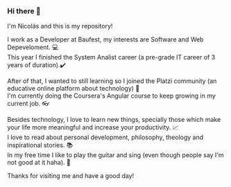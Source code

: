 ### Hi there 👋

I'm Nicolás and this is my repository!

I work as a Developer at Baufest, my interests are Software and Web Depeveloment. 💻 <br/>
This year I finished the System Analist career (a pre-grade IT career of 3 years of duration).✔️

After of that, I wanted to still learning so I joined the Platzi community (an educative online platform about technology) 🚀<br/>
I'm currently doing the Coursera's Angular course to keep growing in my current job. 👓

Besides technology, I love to learn new things, specially those which make your life more meaningful and increase your productivity. 📈<br/>
I love to read about personal development, philosophy, theology and inspirational stories. 📚<br/>
In my free time I like to play the guitar and sing (even though people say I'm not good at it haha). 🎻

Thanks for visiting me and have a good day!





<!--
**nicolas-aldao/nicolas-aldao** is a ✨ _special_ ✨ repository because its `README.md` (this file) appears on your GitHub profile.

Here are some ideas to get you started:

- 🔭 I’m currently working on ...
- 🌱 I’m currently learning Angular
- 👯 I’m looking to collaborate on ...
- 🤔 I’m looking for help with ...
- 💬 Ask me about ...
- 📫 How to reach me: ...
- 😄 Pronouns: ...
- ⚡ Fun fact: ...
-->
